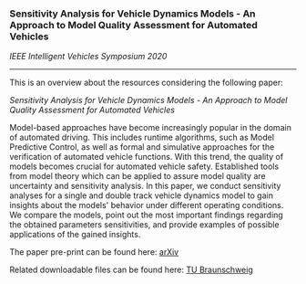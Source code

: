 ### Sensitivity Analysis for Vehicle Dynamics Models - An Approach to Model Quality Assessment for Automated Vehicles

_IEEE Intelligent Vehicles Symposium 2020_

---

This is an overview about the resources considering the following paper:

_Sensitivity Analysis for Vehicle Dynamics Models - An Approach to Model Quality Assessment for Automated Vehicles_

Model-based approaches have become increasingly popular in the domain of automated driving.
This includes runtime algorithms, such as Model Predictive Control,
as well as formal and simulative approaches for the verification of automated vehicle functions.
With this trend, the quality of models becomes crucial for automated vehicle safety.
Established tools from model theory which can be applied to assure model quality are uncertainty and sensitivity analysis.
In this paper, we conduct sensitivity analyses for a single and double track vehicle dynamics model
to gain insights about the models' behavior under different operating conditions.
We compare the models, point out the most important findings regarding the obtained parameters sensitivities,
and provide examples of possible applications of the gained insights.

The paper pre-print can be found here: [arXiv](https://arxiv.org/abs/2005.03872)

Related downloadable files can be found here: [TU Braunschweig](https://www.ifr.ing.tu-bs.de/static/files/forschung/IV2020/sensitivity_analysis/sensitivity_download.php)
